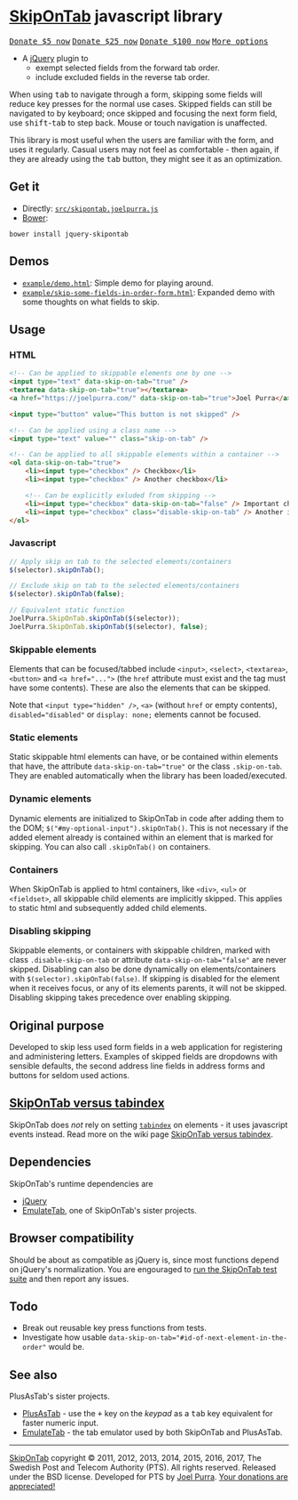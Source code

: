 # [SkipOnTab](https://joelpurra.github.io/skipontab) javascript library

<p class="donate">
  <a href="https://joelpurra.com/donate/proceed/?amount=5&currency=usd"><kbd>Donate $5 now</kbd></a>
  <a href="https://joelpurra.com/donate/proceed/?amount=25&currency=usd"><kbd>Donate $25 now</kbd></a>
  <a href="https://joelpurra.com/donate/proceed/?amount=100&currency=usd&invoice=true"><kbd>Donate $100 now</kbd></a>
  <a href="https://joelpurra.com/donate/"><kbd>More options</kbd></a>
</p>

- A [jQuery](https://jquery.com/) plugin to
  - exempt selected fields from the forward tab order.
  - include excluded fields in the reverse tab order.

When using <kbd>tab</kbd> to navigate through a form, skipping some fields will reduce key presses for the normal use cases. Skipped fields can still be navigated to by keyboard; once skipped and focusing the next form field, use <kbd>shift</kbd>-<kbd>tab</kbd> to step back. Mouse or touch navigation is unaffected.

This library is most useful when the users are familiar with the form, and uses it regularly. Casual users may not feel as comfortable - then again, if they are already using the <kbd>tab</kbd> button, they might see it as an optimization.



## Get it

- Directly: [`src/skipontab.joelpurra.js`](src/skipontab.joelpurra.js)
- [Bower](https://bower.io/):

```
bower install jquery-skipontab
```



## Demos

- [`example/demo.html`](https://joelpurra.github.io/skipontab/example/demo.html): Simple demo for playing around.
- [`example/skip-some-fields-in-order-form.html`](https://joelpurra.github.io/skipontab/example/skip-some-fields-in-order-form.html): Expanded demo with some thoughts on what fields to skip.

## Usage

### HTML

```html
<!-- Can be applied to skippable elements one by one -->
<input type="text" data-skip-on-tab="true" />
<textarea data-skip-on-tab="true"></textarea>
<a href="https://joelpurra.com/" data-skip-on-tab="true">Joel Purra</a>

<input type="button" value="This button is not skipped" />

<!-- Can be applied using a class name -->
<input type="text" value="" class="skip-on-tab" />

<!-- Can be applied to all skippable elements within a container -->
<ol data-skip-on-tab="true">
	<li><input type="checkbox" /> Checkbox</li>
	<li><input type="checkbox" /> Another checkbox</li>

	<!-- Can be explicitly exluded from skipping -->
	<li><input type="checkbox" data-skip-on-tab="false" /> Important checkbox</li>
	<li><input type="checkbox" class="disable-skip-on-tab" /> Another important checkbox</li>
</ol>
```



### Javascript

```javascript
// Apply skip on tab to the selected elements/containers
$(selector).skipOnTab();

// Exclude skip on tab to the selected elements/containers
$(selector).skipOnTab(false);

// Equivalent static function
JoelPurra.SkipOnTab.skipOnTab($(selector));
JoelPurra.SkipOnTab.skipOnTab($(selector), false);
```



### Skippable elements

Elements that can be focused/tabbed include `<input>`, `<select>`, `<textarea>`, `<button>` and `<a href="...">` (the `href` attribute must exist and the tag must have some contents). These are also the elements that can be skipped.

Note that `<input type="hidden" />`, `<a>` (without `href` or empty contents), `disabled="disabled"` or `display: none;` elements cannot be focused.



### Static elements

Static skippable html elements can have, or be contained within elements that have, the attribute `data-skip-on-tab="true"` or the class `.skip-on-tab`. They are enabled automatically when the library has been loaded/executed.



### Dynamic elements

Dynamic elements are initialized to SkipOnTab in code after adding them to the DOM; `$("#my-optional-input").skipOnTab()`. This is not necessary if the added element already is contained within an element that is marked for skipping. You can also call `.skipOnTab()` on containers.



### Containers

When SkipOnTab is applied to html containers, like `<div>`, `<ul>` or `<fieldset>`, all skippable child elements are implicitly skipped. This applies to static html and subsequently added child elements.



### Disabling skipping

Skippable elements, or containers with skippable children, marked with class `.disable-skip-on-tab` or attribute `data-skip-on-tab="false"` are never skipped. Disabling can also be done dynamically on elements/containers with `$(selector).skipOnTab(false)`. If skipping is disabled for the element when it receives focus, or any of its elements parents, it will not be skipped. Disabling skipping takes precedence over enabling skipping.



## Original purpose

Developed to skip less used form fields in a web application for registering and administering letters. Examples of skipped fields are dropdowns with sensible defaults, the second address line fields in address forms and buttons for seldom used actions.



## [SkipOnTab versus tabindex](https://github.com/joelpurra/skipontab/wiki/SkipOnTab-versus-tabindex)

SkipOnTab does *not* rely on setting [`tabindex`](https://www.w3.org/TR/html4/interact/forms.html#h-17.11.1) on elements - it uses javascript events instead. Read more on the wiki page [SkipOnTab versus tabindex](https://github.com/joelpurra/skipontab/wiki/SkipOnTab-versus-tabindex).



## Dependencies

SkipOnTab's runtime dependencies are

- [jQuery](https://jquery.com/)
- [EmulateTab](https://github.com/joelpurra/emulatetab), one of SkipOnTab's sister projects.



## Browser compatibility

Should be about as compatible as jQuery is, since most functions depend on jQuery's normalization. You are engouraged to [run the SkipOnTab test suite](https://joelpurra.github.io/skipontab/test/) and then report any issues.



## Todo

- Break out reusable key press functions from tests.
- Investigate how usable `data-skip-on-tab="#id-of-next-element-in-the-order"` would be.



## See also

PlusAsTab's sister projects.

- [PlusAsTab](https://github.com/joelpurra/plusastab) - use the <kbd>+</kbd> key on the *keypad* as a <kbd>tab</kbd> key equivalent for faster numeric input.
- [EmulateTab](https://github.com/joelpurra/emulatetab) - the tab emulator used by both SkipOnTab and PlusAsTab.



---



[SkipOnTab](https://joelpurra.github.io/skipontab) copyright &copy; 2011, 2012, 2013, 2014, 2015, 2016, 2017, The Swedish Post and Telecom Authority (PTS). All rights reserved. Released under the BSD license. Developed for PTS by [Joel Purra](https://joelpurra.com/). [Your donations are appreciated!](https://joelpurra.com/donate/)
